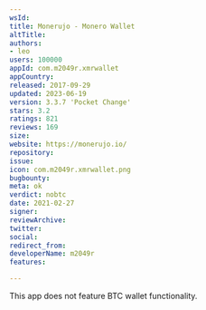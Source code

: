 ```yaml
---
wsId: 
title: Monerujo - Monero Wallet
altTitle: 
authors:
- leo
users: 100000
appId: com.m2049r.xmrwallet
appCountry: 
released: 2017-09-29
updated: 2023-06-19
version: 3.3.7 'Pocket Change'
stars: 3.2
ratings: 821
reviews: 169
size: 
website: https://monerujo.io/
repository: 
issue: 
icon: com.m2049r.xmrwallet.png
bugbounty: 
meta: ok
verdict: nobtc
date: 2021-02-27
signer: 
reviewArchive: 
twitter: 
social: 
redirect_from: 
developerName: m2049r
features: 

---
```


This app does not feature BTC wallet functionality.